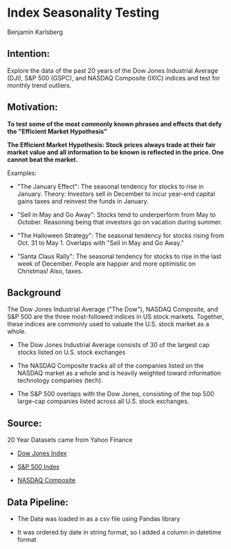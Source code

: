 # Index Seasonality Testing


Benjamin Karlsberg


## Intention: 


Explore the data of the past 20 years of the Dow Jones Industrial Average (DJI), S&P 500 (GSPC), and NASDAQ Composite (IXIC) indices and test for monthly trend outliers.


## Motivation:

<!-- #region -->
**To test some of the most commonly known phrases and effects that defy the "Efficient Market Hypothesis"**

**The Efficient Market Hypothesis: Stock prices always trade at their fair market value and all information to be known is reflected in the price. One cannot beat the market.**

Examples:

+ "The January Effect": The seasonal tendency for stocks to rise in January. Theory: Investors sell in December to incur year-end capital gains taxes and reinvest the funds in January.


+ "Sell in May and Go Away": Stocks tend to underperform from May to October. Reasoning being that investors go on vacation during summer.


+ "The Halloween Strategy": The seasonal tendency for stocks rising from Oct. 31 to May 1. Overlaps with "Sell in May and Go Away."


+ "Santa Claus Rally": The seasonal tendency for stocks to rise in the last week of December. People are happier and more optimistic on Christmas! Also, taxes.
<!-- #endregion -->

## Background

<!-- #region -->
The Dow Jones Industrial Average ("The Dow"), NASDAQ Composite, and S&P 500 are the three most-followed indices in US stock markets. Together, these indices are commonly used to valuate the U.S. stock market as a whole.

+ The Dow Jones Industrial Average consists of 30 of the largest cap stocks listed on U.S. stock exchanges


+ The NASDAQ Composite tracks all of the companies listed on the NASDAQ market as a whole and is heavily weighted toward information technology companies (tech).


+ The S&P 500 overlaps with the Dow Jones, consisting of the top 500 large-cap companies listed across all U.S. stock exchanges.
<!-- #endregion -->

## Source:


20 Year Datasets came from Yahoo Finance
+ [Dow Jones Index](https://finance.yahoo.com/quote/%5EDJI/history?period1=946684800&period2=1586390400&interval=1d&filter=history&frequency=1d)

+ [S&P 500 Index](https://finance.yahoo.com/quote/%5EGSPC/history?period1=946684800&period2=1586390400&interval=1d&filter=history&frequency=1d)

+ [NASDAQ Composite](https://finance.yahoo.com/quote/%5EIXIC/history?period1=946684800&period2=1586476800&interval=1d&filter=history&frequency=1d)


## Data Pipeline:


+ The Data was loaded in as a csv file using Pandas library

+ It was ordered by date in string format, so I added a column in datetime format

```python

```
